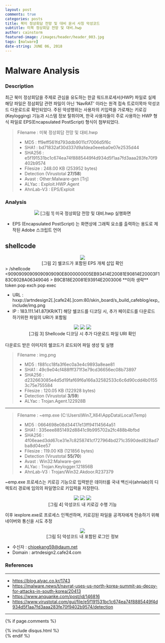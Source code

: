 ```yaml
---
layout: post
comments: true
categories: posts
title: 북미 정상회담 전망 및 대비 문서 사칭 악성코드
subtitle: 미북 정상회담 전망 및 대비.hwp
author: cainstorm
featured-image: /images/header/header_003.jpg
tags: [malware]
date-string: JUNE 06, 2018
---
```

<script src="//ajax.googleapis.com/ajax/libs/jquery/1.9.1/jquery.min.js"></script>
<script>window.jQuery || document.write('<script src="_/js/libs/jquery-1.9.1.min.js"><\/script>')</script>

<h1>Malware Analysis</h1>


### Description
최근 북미 정상회담을 주제로 관심을 유도하는 한글 워드프로세서(HWP) 파일로 실제 해당 파일은 정삼회담 관련 파일이 아닌 'NavRAT' 이라는 원격 접속 트로이목마 악성코드 다운로드로 확인되었다.
주된 악성행위는 사용자의 키입력을 가로채는 키로깅(Keylogging) 기능과 시스템 정보 탈취이며, 한국 사용자들이 주로 사용하는 HWP 형식 파일로 EPS(Encapsulated PostScript) 형식이 첨부되었다.

> Filename : 미북 정상회담 전망 및 대비.hwp
> - MD5 : ff9eff561fd793ddb9011cf7006d5f6c
> - SHA1 : bd71832af30d337d9a1dea0eeeba0e07e2535d44
> - SHA256 : e5f191531bc1c674ea74f8885449f4d934d5f1aa7fd3aaa283fe70f9402b9574
> - Filesize : 248.00 KB (253952 bytes)
> - Detection (Virustotal **27/58**)
>  - Avast : Other:Malware-gen [Trj]
>  - ALYac : Exploit.HWP.Agent
>  - AhnLab-V3 : EPS/Exploit

### Analysis
<center>
<img src="/images/2018-06-04/2018-06-04-mal-001.jpg">
[그림 1] 미국 정상회담 전망 및 대비.hwp 실행화면
</center>

- EPS (Encapsulated PostScript) 는 화면상에 그래픽 요소를 출력하는 용도로 제작된 Adobe 스크립트 언어

## shellcode
<center>
<img src="/images/2018-06-04/2018-06-04-mal-002.jpg"><br>
[그림 2] 쉘코드가 포함된 EPS 개체 삽입 확인
</center>
> /shellcode <90909090909090909090E8000000005EB93414E20081E90814E20003F183C6028A06349046
> B9CB18E20081E93914E2003006 **이하 생략** token pop exch pop exec


- URL : hxxp://artndesign2[.]cafe24[.]com:80/skin_board/s_build_cafeblog/exp_include/img.png 
- IP : 183.111.141.87[KR/KT]
해당 쉘코드를 디코딩 시, 추가 페이로드를 다운로드 하기위한 파일의 URI가 포함됨

<center>
    <div class="photoset-grid-custom" data-layout="21">
		<img src="/images/2018-06-04/2018-06-04-mal-004.jpg">
		<img src="/images/2018-06-04/2018-06-04-mal-003.jpg">		
		<img src="/images/2018-06-04/2018-06-04-mal-005.jpg">
	</div>
[그림 3] Shellcode 디코딩 시 추가 다운로드 파일 URI 확인<br>
</center><br>
다운로드 받은 이미지의 쉘코드가 로드되어 파일 생성 및 실행


> Filename : img.png
> - MD5 : f881cc18fa3f6ec0a3e4c9893a8eae81
> - SHA1 : 49c9e04cf488fff371f3e79cd36656ec08b73897
> - SHA256 : d232663085e4d5d19faf69f6a166a32582533c6c6d90cdd4b01553c75e755584
> - Filesize : 120.05 KB (122928 bytes)
> - Detection (Virustotal **3/59**)
>  - ALYac : Trojan.Agent.122928B

---

> Filename : ~emp.exe (C:\Users\Win7_X64\AppData\Local\Temp)
> - MD5 : 0664698e08d34417e13ff94114564a51 
> - SHA1 : 335eee8851492d8841c9b995702a2fc488b4bfbd
> - SHA256 : 4f06eaed3dd67ce31e7c8258741cf727964bd271c3590ded828ad7ba8d04ee57
> - Filesize : 119.00 KB (121856 bytes)
> - Detection (Virustotal **55/70**)
>  - Avast : Win32:Malware-gen
>  - ALYac : Trojan.Keylogger.121856B
>  - AhnLab-V3 : Trojan/Win32.Akdoor.R237379


~emp.exe 프로세스는 키로깅 기능으로 입력받은 데이터를 국내 백신사(ahnlab)의 디렉토리 경로에 임의의 파일명으로 키입력을 저장한다.
<center>
    <div class="photoset-grid-custom" data-layout="12">
		<img src="/images/2018-06-04/2018-06-04-mal-007.jpg">
		<img src="/images/2018-06-04/2018-06-04-mal-006.jpg">
		<img src="/images/2018-06-04/2018-06-04-mal-008.jpg">
	</div>
[그림 4] 악성코드 내 키로깅 수행 기능
</center>


이후 iexplore.exe로 프로세스 인젝션하며, 키로깅된 파일을 공격자에게 전송하기 위해 네이버와 통신을 시도 추정
<center>
<img src="/images/2018-06-04/2018-06-04-mal-010.jpg"><br>
[그림 5] 악성코드 내 포함된 로그인 정보
</center>

<script src="/assets/js/jquery.photoset-grid.js"></script>

<script type="text/javascript">
    $('.photoset-grid-custom').photosetGrid({
    // Set the gutter between columns and rows
    gutter: '5px',
  
    // Wrap the images in links
    highresLinks: true,
  
    // Asign a common rel attribute
    rel: 'print-gallery',

    onInit: function(){},
    
    onComplete: function(){
        // Show the grid after it renders
        $('.photoset-grid-custom').attr('style', '');
    }
});
</script>

- 수신자 : chioekang59@daum.net
- Domain : artndesign2.cafe24.com  

### References
---
- https://blog.alyac.co.kr/1743
- https://malware.news/t/navrat-uses-us-north-korea-summit-as-decoy-for-attacks-in-south-korea/20413
- https://www.anquanke.com/post/id/146816
- https://www.virustotal.com/gui/file/e5f191531bc1c674ea74f8885449f4d934d5f1aa7fd3aaa283fe70f9402b9574/detection

---
{% if page.comments %}
<div id="post-disqus" class="container">
{% include disqus.html %}
</div>
{% endif %}
